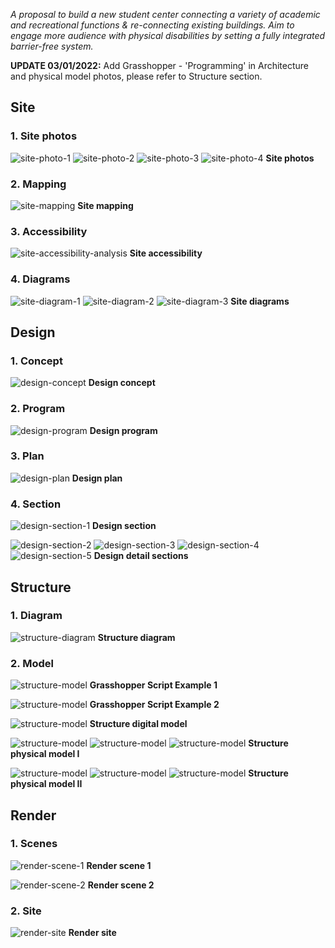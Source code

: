 _A proposal to build a new student center connecting a variety of academic and recreational functions & re-connecting existing buildings. Aim to engage more audience with physical disabilities by setting a fully integrated barrier-free system._

**UPDATE 03/01/2022:** Add Grasshopper - 'Programming' in Architecture and physical model photos, please refer to Structure section.

## Site

### 1. Site photos

![site-photo-1](../assets/post/image/inclusive-center/site-photo-1.webp)
![site-photo-2](../assets/post/image/inclusive-center/site-photo-2.webp)
![site-photo-3](../assets/post/image/inclusive-center/site-photo-3.webp)
![site-photo-4](../assets/post/image/inclusive-center/site-photo-4.webp)
**Site photos**

### 2. Mapping

![site-mapping](../assets/post/image/inclusive-center/site-mapping.webp)
**Site mapping**

### 3. Accessibility

![site-accessibility-analysis](../assets/post/image/inclusive-center/site-accessibility-analysis.webp)
**Site accessibility**

### 4. Diagrams

![site-diagram-1](../assets/post/image/inclusive-center/site-diagram-1.webp)
![site-diagram-2](../assets/post/image/inclusive-center/site-diagram-2.webp)
![site-diagram-3](../assets/post/image/inclusive-center/site-diagram-3.webp)
**Site diagrams**

## Design

### 1. Concept

![design-concept](../assets/post/image/inclusive-center/design-concept.webp)
**Design concept**

### 2. Program

![design-program](../assets/post/image/inclusive-center/design-program.webp)
**Design program**

### 3. Plan

![design-plan](../assets/post/image/inclusive-center/design-plan.webp)
**Design plan**

### 4. Section

![design-section-1](../assets/post/image/inclusive-center/design-section-1.webp)
**Design section**

![design-section-2](../assets/post/image/inclusive-center/design-section-2.webp)
![design-section-3](../assets/post/image/inclusive-center/design-section-3.webp)
![design-section-4](../assets/post/image/inclusive-center/design-section-4.webp)
![design-section-5](../assets/post/image/inclusive-center/design-section-5.webp)
**Design detail sections**

## Structure

### 1. Diagram

![structure-diagram](../assets/post/image/inclusive-center/structure-diagram.webp)
**Structure diagram**

### 2. Model

![structure-model](../assets/post/image/inclusive-center/structure-GH-script-1.jpg)
**Grasshopper Script Example 1**

![structure-model](../assets/post/image/inclusive-center/structure-GH-script-2.jpg)
**Grasshopper Script Example 2**

![structure-model](../assets/post/image/inclusive-center/structure-model.webp)
**Structure digital model**

![structure-model](../assets/post/image/inclusive-center/structure-physical-model-1.jpg)
![structure-model](../assets/post/image/inclusive-center/structure-physical-model-2.jpg)
![structure-model](../assets/post/image/inclusive-center/structure-physical-model-3.jpg)
**Structure physical model I**

![structure-model](../assets/post/image/inclusive-center/structure-physical-model-4.jpg)
![structure-model](../assets/post/image/inclusive-center/structure-physical-model-5.jpg)
![structure-model](../assets/post/image/inclusive-center/structure-physical-model-6.jpg)
**Structure physical model II**

## Render

### 1. Scenes

![render-scene-1](../assets/post/image/inclusive-center/render-scene-1.webp)
**Render scene 1**

![render-scene-2](../assets/post/image/inclusive-center/render-scene-2.webp)
**Render scene 2**

### 2. Site

![render-site](../assets/post/image/inclusive-center/render-site.webp)
**Render site**
